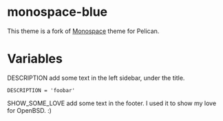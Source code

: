 monospace-blue
==========

This theme is a fork of [Monospace](https://github.com/getpelican/pelican-themes/tree/master/monospace) theme for Pelican.

# Variables #

DESCRIPTION add some text in the left sidebar, under the title.

```
DESCRIPTION = 'foobar'
```

SHOW_SOME_LOVE add some text in the footer. I used it to show my love for OpenBSD. :)
